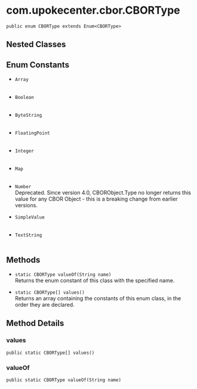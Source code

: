 # com.upokecenter.cbor.CBORType

    public enum CBORType extends Enum<CBORType>

## Nested Classes

## Enum Constants

* `Array `<br>
  
* `Boolean `<br>
  
* `ByteString `<br>
  
* `FloatingPoint `<br>
  
* `Integer `<br>
  
* `Map `<br>
  
* `Number `<br>
 Deprecated.
Since version 4.0, CBORObject.Type no longer returns this value for any
 CBOR Object - this is a breaking change from earlier
 versions.

* `SimpleValue `<br>
  
* `TextString `<br>
  

## Methods

* `static CBORType valueOf(String name)`<br>
 Returns the enum constant of this class with the specified name.

* `static CBORType[] values()`<br>
 Returns an array containing the constants of this enum class, in
the order they are declared.

## Method Details

### values
    public static CBORType[] values()
### valueOf
    public static CBORType valueOf(String name)
